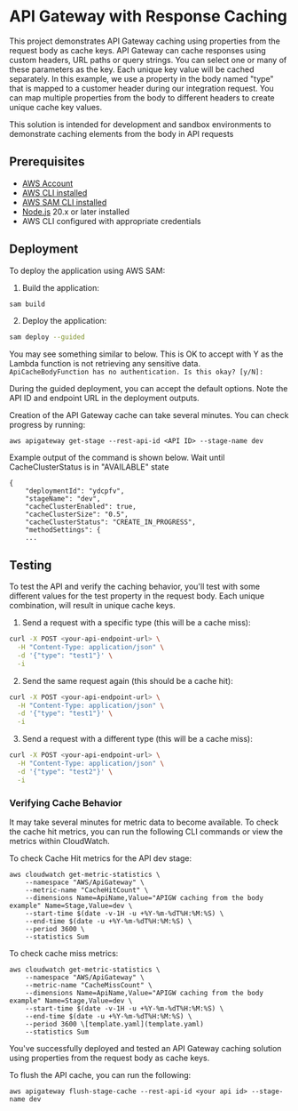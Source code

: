 # API Gateway with Response Caching

This project demonstrates API Gateway caching using properties from the request body as cache keys.  API Gateway can cache responses using custom headers, URL paths or query strings.  You can select one or many of these parameters as the key.  Each unique key value will be cached separately.  In this example, we use a property in the body named "type" that is mapped to a customer header during our integration request.  You can map multiple properties from the body to different headers to create unique cache key values.  

This solution is intended for development and sandbox environments to demonstrate caching elements from the body in API requests

## Prerequisites

- [AWS Account](https://docs.aws.amazon.com/accounts/latest/reference/manage-acct-creating.html)
- [AWS CLI installed](https://docs.aws.amazon.com/cli/latest/userguide/getting-started-install.html) 
- [AWS SAM CLI installed](https://docs.aws.amazon.com/serverless-application-model/latest/developerguide/install-sam-cli.html)
- [Node.js](https://nodejs.org/en/download) 20.x or later installed
- AWS CLI configured with appropriate credentials

## Deployment

To deploy the application using AWS SAM:

1. Build the application:
```bash
sam build
```

2. Deploy the application:
```bash
sam deploy --guided
```

You may see something similar to below.  This is OK to accept with Y as the Lambda function is not retrieving any sensitive data.  
```ApiCacheBodyFunction has no authentication. Is this okay? [y/N]: ```

During the guided deployment, you can accept the default options. Note the API ID and endpoint URL in the deployment outputs.

Creation of the API Gateway cache can take several minutes.  You can check progress by running: 
```
aws apigateway get-stage --rest-api-id <API ID> --stage-name dev
```

Example output of the command is shown below.  Wait until CacheClusterStatus is in "AVAILABLE" state
```
{
    "deploymentId": "ydcpfv",
    "stageName": "dev",
    "cacheClusterEnabled": true,
    "cacheClusterSize": "0.5",
    "cacheClusterStatus": "CREATE_IN_PROGRESS",
    "methodSettings": {
    ...
```

## Testing

To test the API and verify the caching behavior, you'll test with some different values for the test property in the request body.  Each unique combination, will result in unique cache keys.  

1. Send a request with a specific type (this will be a cache miss):
```bash
curl -X POST <your-api-endpoint-url> \
  -H "Content-Type: application/json" \
  -d '{"type": "test1"}' \
  -i
```

2. Send the same request again (this should be a cache hit):
```bash
curl -X POST <your-api-endpoint-url> \
  -H "Content-Type: application/json" \
  -d '{"type": "test1"}' \
  -i
```

3. Send a request with a different type (this will be a cache miss):
```bash
curl -X POST <your-api-endpoint-url> \
  -H "Content-Type: application/json" \
  -d '{"type": "test2"}' \
  -i
```

### Verifying Cache Behavior

It may take several minutes for metric data to become available.  To check the cache hit metrics, you can run the following CLI commands or view the metrics within CloudWatch.  

To check Cache Hit metrics for the API dev stage: 
```
aws cloudwatch get-metric-statistics \
    --namespace "AWS/ApiGateway" \
    --metric-name "CacheHitCount" \
    --dimensions Name=ApiName,Value="APIGW caching from the body example" Name=Stage,Value=dev \
    --start-time $(date -v-1H -u +%Y-%m-%dT%H:%M:%S) \
    --end-time $(date -u +%Y-%m-%dT%H:%M:%S) \
    --period 3600 \
    --statistics Sum
```

To check cache miss metrics: 
```
aws cloudwatch get-metric-statistics \
    --namespace "AWS/ApiGateway" \
    --metric-name "CacheMissCount" \
    --dimensions Name=ApiName,Value="APIGW caching from the body example" Name=Stage,Value=dev \
    --start-time $(date -v-1H -u +%Y-%m-%dT%H:%M:%S) \
    --end-time $(date -u +%Y-%m-%dT%H:%M:%S) \
    --period 3600 \[template.yaml](template.yaml)
    --statistics Sum
```

You've successfully deployed and tested an API Gateway caching solution using properties from the request body as cache keys.   

To flush the API cache, you can run the following: 
```
aws apigateway flush-stage-cache --rest-api-id <your api id> --stage-name dev

```